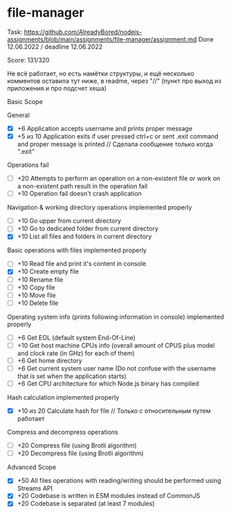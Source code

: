 # file-manager

Task: https://github.com/AlreadyBored/nodejs-assignments/blob/main/assignments/file-manager/assignment.md
Done 12.06.2022 / deadline 12.06.2022

Score: 131/320

Не всё работает, но есть намётки структуры, и ещё несколько комментов оставила тут ниже, в readme, через "//" (пункт про выход из приложения и про подсчет хеша)

Basic Scope

General

- [x] +6 Application accepts username and prints proper message
- [x] +5 из 10 Application exits if user pressed ctrl+c or sent .exit command and proper message is printed // Сделала сообщение только когда ".exit"

Operations fail

- [ ] +20 Attempts to perform an operation on a non-existent file or work on a non-existent path result in the operation fail
- [ ] +10 Operation fail doesn't crash application

Navigation & working directory operations implemented properly

- [ ] +10 Go upper from current directory
- [ ] +10 Go to dedicated folder from current directory
- [x] +10 List all files and folders in current directory

Basic operations with files implemented properly

- [ ] +10 Read file and print it's content in console
- [x] +10 Create empty file
- [ ] +10 Rename file
- [ ] +10 Copy file
- [ ] +10 Move file
- [ ] +10 Delete file

Operating system info (prints following information in console) implemented properly

- [ ] +6 Get EOL (default system End-Of-Line)
- [ ] +10 Get host machine CPUs info (overall amount of CPUS plus model and clock rate (in GHz) for each of them)
- [ ] +6 Get home directory
- [ ] +6 Get current system user name (Do not confuse with the username that is set when the application starts)
- [ ] +6 Get CPU architecture for which Node.js binary has compiled

Hash calculation implemented properly

- [x] +10 из 20 Calculate hash for file // Только с относительным путем работает

Compress and decompress operations

- [ ] +20 Compress file (using Brotli algorithm)
- [ ] +20 Decompress file (using Brotli algorithm)

Advanced Scope

- [x] +50 All files operations with reading/writing should be performed using Streams API
- [x] +20 Codebase is written in ESM modules instead of CommonJS
- [x] +20 Codebase is separated (at least 7 modules)
